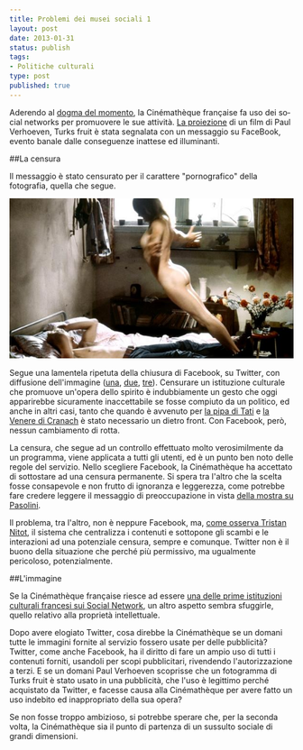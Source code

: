 ```yaml
--- 
title: Problemi dei musei sociali 1
layout: post
date: 2013-01-31
status: publish
tags: 
- Politiche culturali
type: post
published: true
---
```

Aderendo al [dogma del momento][1], la <span lang="fr">Cinémathèque française</span> fa uso dei <span lang="en">social networks</span> per promuovere le sue attività. [La proiezione][2] di un film di <span lang="ne">Paul Verhoeven, Turks fruit</span> è stata segnalata con un messaggio su <span lang="en">FaceBook</span>, evento banale dalle conseguenze inattese ed illuminanti.

##La censura

Il messaggio è stato censurato per il carattere "pornografico" della fotografia, quella che segue.

<img src="/immagini/facebook1.jpg" title="" alt="In una stanza, una donna nuda, di profilo, si lascia cadere su un uomo sdraiato su un letto">

Segue una lamentela ripetuta della chiusura di <span lang="en">Facebook</span>, su <span lang="en">Twitter</span>, con diffusione dell'immagine ([una][3], [due][4], [tre][5]). Censurare un istituzione culturale che promuove un'opera dello spirito è indubbiamente un gesto che oggi apparirebbe sicuramente inaccettabile se fosse compiuto da un politico, ed anche in altri casi, tanto che quando è avvenuto per [la pipa di <span lang="fr">Tati</span>][6] e [la Venere di <span lang="de">Cranach</span>][7] è stato necessario un dietro front. Con <span lang="en">Facebook</span>, però, nessun cambiamento di rotta.

La censura, che segue ad un controllo effettuato molto verosimilmente da un programma, viene applicata a tutti gli utenti, ed è un punto ben noto delle regole del servizio. Nello scegliere <span lang="en">Facebook</span>, la <span lang="fr">Cinémathèque</span> ha accettato di sottostare ad una censura permanente. Si spera tra l'altro che la scelta fosse consapevole e non frutto di ignoranza e leggerezza, come potrebbe fare credere leggere il messaggio di preoccupazione in vista [della mostra su Pasolini][8].

Il problema, tra l'altro, non è neppure <span lang="en">Facebook</span>, ma, [come osserva <span lang="fr">Tristan Nitot</span>][9], il sistema che centralizza i contenuti e sottopone gli scambi e le interazioni ad una potenziale censura, sempre e comunque. <span lang="en">Twitter</span> non è il buono della situazione che perché più permissivo, ma ugualmente pericoloso, potenzialmente.

##L'immagine

Se la <span lang="fr">Cinémathèque française</span> riesce ad essere [una delle prime istituzioni culturali francesi sui <span lang="en">Social Network</span>][10], un altro aspetto sembra sfuggirle, quello relativo alla proprietà intellettuale.

Dopo avere elogiato <span lang="en">Twitter</span>, cosa direbbe la <span lang="fr">Cinémathèque</span> se un domani tutte le immagini fornite al servizio fossero usate per delle pubblicità? <span lang="en">Twitter</span>, come anche <span lang="en"> Facebook</span>, ha il diritto di fare un ampio uso di tutti i contenuti forniti, usandoli per scopi pubblicitari, rivendendo l'autorizzazione a terzi. E se un domani <span lang="ne">Paul Verhoeven</span> scoprisse che un fotogramma di <span lang="ne">Turks fruit</span> è stato usato in una pubblicità, che l'uso è legittimo perché acquistato da <span lang="en">Twitter</span>, e facesse causa alla <span lang="fr">Cinémathèque</span> per avere fatto un uso indebito ed inappropriato della sua opera?

Se non fosse troppo ambizioso, si potrebbe sperare che, per la seconda volta, la <span lang="fr">Cinémathèque</span> sia il punto di partenza di un sussulto sociale di grandi dimensioni.

[1]: http://storiedellarte.com/2013/01/quale-museo-per-i-social-network.html ""
[2]: http://www.cinematheque.fr/fr/dans-salles/rendez-vous-reguliers/fiche-manifestation/turkish-delices-turks-fruit,14944.html "L'evento segnalato sul sito della Cinémathèque, in francese"
[3]: https://twitter.com/cinemathequefr/status/295459959695605760 "La prima lamentela su Twitter, in francese, ed inglese"
[4]: https://twitter.com/cinemathequefr/status/295600097482383361 "La seconda lamentela su Twitter, in francese"
[5]: https://twitter.com/cinemathequefr/status/295622617736548353 "La terza lamentela su Twitter, in francese"
[6]: http://passouline.blog.lemonde.fr/2009/04/13/tati-nom-dune-pipe/ "Resoconto in francese"
[7]: http://www.artinfo.com/news/story/26912/nude-painting-will-be-allowed-on-london-tube/ "La conclusione del caso londinese, in inglese"
[8]: https://twitter.com/cinemathequefr/status/295622617736548353 "Preoccupazione della Cinémathèque su Twitter, in francese"
[9]: https://twitter.com/nitot/status/295603186440470528 "Osservazione in francese"
[10]: http://easy-ebusiness.fr/webmarketing/reseaux-sociaux/infographie-les-musees-parisiens-sur-les-reseaux-sociaux/ "Secondo le semplicistiche logiche metriche del settore"